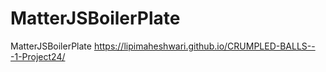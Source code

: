 # MatterJSBoilerPlate
MatterJSBoilerPlate
https://lipimaheshwari.github.io/CRUMPLED-BALLS---1-Project24/
